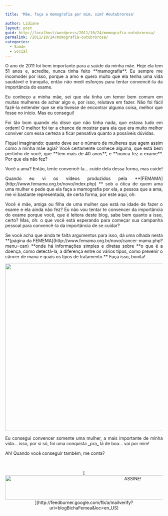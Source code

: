```yaml
---

title: 'Mãe, faça a momografia por mim, sim? #outubrorosa'

author: Lidiane
layout: post
guid: http://localhost/wordpress/2011/10/24/momografia-outubrorosa/
permalink: /2011/10/24/momografia-outubrorosa/
categories:
  - Saúde
  - Social
---
```

<p style="text-align: justify;">
  O ano de 2011 foi bem importante para a saúde da minha mãe. Hoje ela tem 51 anos e, acredite, nunca tinha feito **mamografia**. Eu sempre me incomodei por isso, porque a amo e quero muito que ela tenha uma vida saudável e tranquila, então não medi esforços para tentar convencê-la da importância do exame.
</p>

<p style="text-align: justify;" align="justify">
  Eu conheço a minha mãe, sei que ela tinha um temor bem comum em muitas mulheres de achar algo e, por isso, relutava em fazer. Não foi fácil fazê-la entender que se ela tivesse de encontrar alguma coisa, melhor que fosse no início. Mas eu consegui!
</p>

<!--more-->

<p align="justify">
  Foi tão bom quando ela disse que não tinha nada, que estava tudo em ordem! O melhor foi ter a chance de mostrar para ela que era muito melhor conviver com essa certeza a ficar pensativa quanto a possíveis dúvidas.
</p>

<p align="justify">
  Fiquei imaginando: quanto deve ser o número de mulheres que agem assim como a minha mãe agia? Você certamente conhece alguma, que está bem pertinho de você, que **tem mais de 40 anos**, e **nunca fez o exame**. Por que ela não fez?
</p>

<p align="justify">
  Você a ama? Então, tente convencê-la… cuide dela dessa forma, mas cuide!
</p>

<p align="justify">
  Quando eu vi os vídeos produzidos pela **[FEMAMA](http://www.femama.org.br/novo/index.php) ** sob a ótica de quem ama uma mulher e pede que ela faça a mamografia por ela, a pessoa que a ama, me vi bastante representada, de certa forma, por este aqui, oh:
</p>



<p align="justify">
  Você é mãe, amiga ou filha de uma mulher que está na idade de fazer o exame e ela ainda não fez? Eu não vou tentar te convencer da importância do exame porque você, que é leitora deste blog, sabe bem quanto a isso, certo? Mas, oh: o que você está esperando para começar sua campanha pessoal para convencê-la da importância de se cuidar?
</p>

<p align="justify">
  Se você acha que ainda te falta argumentos para isso, dá uma olhada nesta **[página da FEMEMA](http://www.femama.org.br/novo/cancer-mama.php?menu=can)  **onde há informações simples e diretas sobre **o que é a doença, como detectá-la, a diferença entre os vários tipos, como prevenir o câncer de mana e quais os tipos de tratamento.** Faça isso, bonita!
</p>

<p align="center">
  <a href="http://www.trololodemulher.com.br/blog/wp-content/uploads/2011/10/mamografia-outubrorosa-cancer-de-mama.jpg"><img class="alignnone size-full wp-image-7046" title="mamografia outubrorosa câncer de mama" src="http://www.trololodemulher.com.br/blog/wp-content/uploads/2011/10/mamografia-outubrorosa-cancer-de-mama.jpg" alt="" width="600" height="533" /></a>
</p>

<p align="justify">
  Eu consegui convencer somente uma mulher, a mais importante de minha vida… isso, por si só, foi uma conquista _pra_ lá de boa… vai por mim!
</p>

<p align="justify">
  Ah! Quando você conseguir também, me conta?
</p>

&nbsp;

<p align="center">
  [<img class="alignnone size-full wp-image-10439" src="http://www.trololodemulher.com.br/blog/wp-content/uploads/2014/09/ASSINE.png" alt="ASSINE!" width="800" height="78" />](http://feedburner.google.com/fb/a/mailverify?uri=blogBichaFemea&loc=en_US) 
</p>
